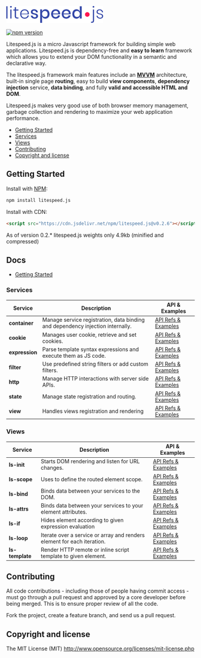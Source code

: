<p>
    <img height="45" src="images/litespeed-js.png" alt="Logo">
</p>

[![npm version](https://badge.fury.io/js/litespeed.js.svg)](https://badge.fury.io/js/litespeed.js)

Litespeed.js is a micro Javascript framework for building simple web applications. Litespeed.js is dependency-free and **easy to learn** framework which allows you to extend your DOM functionality in a semantic and declarative way.

The litespeed.js framework main features include an **[MVVM](https://en.wikipedia.org/wiki/Model%E2%80%93view%E2%80%93viewmodel)** architecture, built-in single page **routing**, easy to build **view components**, **dependency injection** service, **data binding**, and fully **valid and accessible HTML and DOM**.

Litespeed.js makes very good use of both browser memory management, garbage collection and rendering to maximize your web application performance.

- [Getting Started](#getting-started)
- [Services](#services)
- [Views](#views)
- [Contributing](#contributing)
- [Copyright and license](#copyright-and-license)

## Getting Started

Install with [NPM](https://www.npmjs.com/):

```bash
npm install litespeed.js
```

Install with CDN:
```html
<script src="https://cdn.jsdelivr.net/npm/litespeed.js@v0.2.6"></script>
```

As of version 0.2.* litespeed.js weights only 4.9kb (minified and compressed)

## Docs

* [Getting Started](/docs/get-started.md)

### Services

Service | Description | API & Examples
--- | --- | ---
**container** | Manage service registration, data binding and dependency injection internally. | [API Refs & Examples](/docs/services/container.md)
**cookie** | Manages user cookie, retrieve and set cookies. | [API Refs & Examples](/docs/services/cookie.md)
**expression** | Parse template syntax expressions and execute them as JS code. | [API Refs & Examples](/docs/services/expression.md)
**filter** | Use predefined string filters or add custom filters. | [API Refs & Examples](/docs/services/filter.md)
**http** | Manage HTTP interactions with server side APIs. | [API Refs & Examples](/docs/services/http.md)
**state** | Manage state registration and routing. | [API Refs & Examples](/docs/services/state.md)
**view** | Handles views registration and rendering | [API Refs & Examples](#/docs/services/view.md)

### Views

Service | Description | API & Examples
--- | --- | ---
**ls-init** | Starts DOM rendering and listen for URL changes. | [API Refs & Examples](/docs/view/init.md)
**ls-scope** | Uses to define the routed element scope. | [API Refs & Examples](/docs/view/scope.md)
**ls-bind** | Binds data between your services to the DOM. | [API Refs & Examples](/docs/views/echo.md)
**ls-attrs** | Binds data between your services to your element attributes. | [API Refs & Examples](/docs/views/echo.md)
**ls-if** | Hides element according to given expression evaluation | [API Refs & Examples](/docs/views/if.md)
**ls-loop** | Iterate over a service or array and renders element for each iteration. | [API Refs & Examples](/docs/views/loop.md)
**ls-template** | Render HTTP remote or inline script template to given element. | [API Refs & Examples](/docs/views/template.md)

## Contributing

All code contributions - including those of people having commit access - must go through a pull request and approved by a core developer before being merged. This is to ensure proper review of all the code.

Fork the project, create a feature branch, and send us a pull request.

## Copyright and license

The MIT License (MIT) http://www.opensource.org/licenses/mit-license.php
